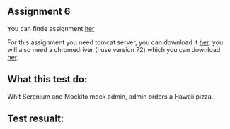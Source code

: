 ## Assignment 6

You can finde assignment [her](https://github.com/datsoftlyngby/soft2019spring-test/blob/master/Assignments/06%20TDD%20assignment.pdf)

For this assignment you need tomcat server, you can download it [her](https://tomcat.apache.org/download-80.cgi). you will also need a chromedriver (I use version 72) which you can download [her](http://chromedriver.chromium.org/). 

## What this test do:
Whit Serenium and Mockito mock admin, admin orders a Hawaii pizza. 

## Test resualt:


